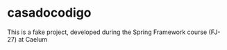 # casadocodigo
This is a fake project, developed during the Spring Framework course (FJ-27) at Caelum
